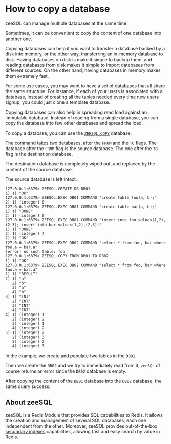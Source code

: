 # How to copy a database

zeeSQL can manage multiple databases at the same time.

Sometimes, it can be convenient to copy the content of one database into another one.

Copying databases can help if you want to transfer a database backed by a disk into memory, or the other way, transferring an in-memory database to disk.
Having databases on disk is make it simple to backup them, and reading databases from disk makes it simple to import databases from different sources.
On the other hand, having databases in memory makes them extremely fast.

For some use cases, you may want to have a set of databases that all share the same structure.
For instance, if each of your users is associated with a database, instead of creating all the tables needed every time new users signup, you could just clone a template database.

Copying databases can also help in spreading read load against an immutable database.
Instead of reading from a single database, you can copy the database into few other databases and spread the load.

To copy a database, you can use the [`ZEESQL.COPY`](../references.md#zeesql-copy) database.

The command takes two databases, after the `FROM` and the `TO` flags.
The database after the `FROM` flag is the source database.
The one after the `TO` flag is the destination database.

The destination database is completely wiped out, and replaced by the content of the source database.

The source database is left intact.


```
127.0.0.1:6379> ZEESQL.CREATE_DB DB01
1) 1) "OK"
127.0.0.1:6379> ZEESQL.EXEC DB01 COMMAND "create table foo(a, b);"
2) 1) (integer) 0
127.0.0.1:6379> ZEESQL.EXEC DB01 COMMAND "create table bar(a, b);"
1) 1) "DONE"
2) 1) (integer) 0
127.0.0.1:6379> ZEESQL.EXEC DB01 COMMAND "insert into foo values(1,2),(2,3); insert into bar values(1,2),(2,3);"
1) 1) "DONE"
2) 1) (integer) 4
1) 1) "OK"
127.0.0.1:6379> ZEESQL.EXEC DB02 COMMAND "select * from foo, bar where foo.a = bar.a"
(error) no such table: foo
127.0.0.1:6379> ZEESQL.COPY FROM DB01 TO DB02
1) 1) "OK"
127.0.0.1:6379> ZEESQL.EXEC DB02 COMMAND "select * from foo, bar where foo.a = bar.a"
1) 1) "RESULT"
2) 1) "a"
   2) "b"
   3) "a"
   4) "b"
3) 1) "INT"
   2) "INT"
   3) "INT"
   4) "INT"
4) 1) (integer) 1
   2) (integer) 2
   3) (integer) 1
   4) (integer) 2
5) 1) (integer) 2
   2) (integer) 3
   3) (integer) 2
   4) (integer) 3
```

In the example, we create and populate two tables in the `DB01`.

Then we create the `DB02` and we try to immediately read from it, `zeeSQL` of course returns an error since the `DB02` database is empty.

After copying the content of the `DB01` database into the `DB02` database, the same query success.

## About zeeSQL

zeeSQL is a Redis Module that provides SQL capabilities to Redis. It allows the creation and management of several SQL databases, each one independent from the other. Moreover, zeeSQL provides out-of-the-box [secondary indexes](../secondary-indexes.md) capabilities, allowing fast and easy search by value in Redis.


